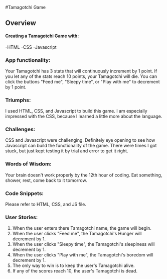 #Tamagotchi Game

## Overview
#### Creating a Tamagotchi Game with:
-HTML
-CSS
-Javascript

### App functionality:
Your Tamagotchi has 3 stats that will continuously increment by 1 point. If you let any of the stats reach 10 points, your Tamagotchi will die. You can click the buttons "Feed me", "Sleepy time", or "Play with me" to decrement by 1 point.

### Triumphs:
I used HTML, CSS, and Javascript to build this game. I am especially impressed with the CSS, because I learned a little more about the language. 

### Challenges:
CSS and Javascript were challenging. Definitely eye opening to see how Javascript can build the functionality of the game. There were times I got stuck, but just kept testing it by trial and error to get it right.

### Words of Wisdom:
Your brain doesn't work properly by the 12th hour of coding. Eat something, shower, rest, come back to it tomorrow. 

### Code Snippets:
Please refer to HTML, CSS, and JS file.

### User Stories:
1. When the user enters there Tamagotchi name, the game will begin.
2. When the user clicks "Feed me", the Tamagotchi's Hunger will decrement by 1.
3. When the user clicks "Sleepy time", the Tamagotchi's sleepiness will decrement by 1.
4. When the user clicks "Play with me", the Tamagotchi's boredom will decrement by 1.
5. The only way to win is to keep the user's Tamagotchi alive.
6. If any of the scores reach 10, the user's Tamagotchi is dead.